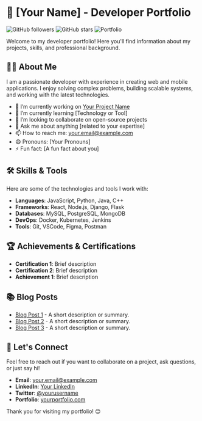 # 🌟 [Your Name] - Developer Portfolio

![GitHub followers](https://img.shields.io/github/followers/yourusername?style=social)
![GitHub stars](https://img.shields.io/github/stars/yourusername?style=social)
![Portfolio](https://img.shields.io/badge/Portfolio-Website-blue)

Welcome to my developer portfolio! Here you'll find information about my projects, skills, and professional background.

## 🧑‍💻 About Me

I am a passionate developer with experience in creating web and mobile applications. I enjoy solving complex problems, building scalable systems, and working with the latest technologies.

- 🔭 I’m currently working on [Your Project Name](https://github.com/yourusername/your-repo-name)
- 🌱 I’m currently learning [Technology or Tool]
- 👯 I’m looking to collaborate on open-source projects
- 💬 Ask me about anything [related to your expertise]
- 📫 How to reach me: your.email@example.com
- 😄 Pronouns: [Your Pronouns]
- ⚡ Fun fact: [A fun fact about you]

## 🛠️ Skills & Tools

Here are some of the technologies and tools I work with:

- **Languages**: JavaScript, Python, Java, C++
- **Frameworks**: React, Node.js, Django, Flask
- **Databases**: MySQL, PostgreSQL, MongoDB
- **DevOps**: Docker, Kubernetes, Jenkins
- **Tools**: Git, VSCode, Figma, Postman

## 🏆 Achievements & Certifications

- **Certification 1**: Brief description
- **Certification 2**: Brief description
- **Achievement 1**: Brief description

## 📚 Blog Posts

- [Blog Post 1](https://yourblog.com/post-1) - A short description or summary.
- [Blog Post 2](https://yourblog.com/post-2) - A short description or summary.
- [Blog Post 3](https://yourblog.com/post-3) - A short description or summary.

## 💬 Let's Connect

Feel free to reach out if you want to collaborate on a project, ask questions, or just say hi!

- **Email**: your.email@example.com
- **LinkedIn**: [Your LinkedIn](https://www.linkedin.com/in/yourprofile)
- **Twitter**: [@yourusername](https://twitter.com/yourusername)
- **Portfolio**: [yourportfolio.com](https://yourportfolio.com)

Thank you for visiting my portfolio! 😊
